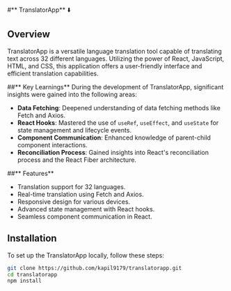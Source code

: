 
#** TranslatorApp** ⬇️

## **Overview**
TranslatorApp is a versatile language translation tool capable of translating text across 32 different languages. Utilizing the power of React, JavaScript, HTML, and CSS, this application offers a user-friendly interface and efficient translation capabilities.

##** Key Learnings**
During the development of TranslatorApp, significant insights were gained into the following areas:
- **Data Fetching**: Deepened understanding of data fetching methods like Fetch and Axios.
- **React Hooks**: Mastered the use of `useRef`, `useEffect`, and `useState` for state management and lifecycle events.
- **Component Communication**: Enhanced knowledge of parent-child component interactions.
- **Reconciliation Process**: Gained insights into React's reconciliation process and the React Fiber architecture.

##** Features**
- Translation support for 32 languages.
- Real-time translation using Fetch and Axios.
- Responsive design for various devices.
- Advanced state management with React hooks.
- Seamless component communication in React.

## **Installation**
To set up the TranslatorApp locally, follow these steps:

```bash
git clone https://github.com/kapil9179/translatorapp.git
cd translatorapp
npm install

